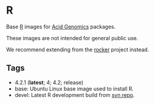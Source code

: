 # R

Base [R][] images for [Acid Genomics][] packages.

These images are not intended for general public use.

We recommend extending from the [rocker][] project instead.

## Tags

- 4.2.1 (**latest**; 4; 4.2; release)
- base: Ubuntu Linux base image used to install R.
- devel: Latest R development build from [svn repo][].

[acid genomics]: https://acidgenomics.com/
[r]: https://cran.r-project.org/
[rocker]: https://hub.docker.com/u/rocker/
[svn repo]: https://svn.r-project.org/R/

